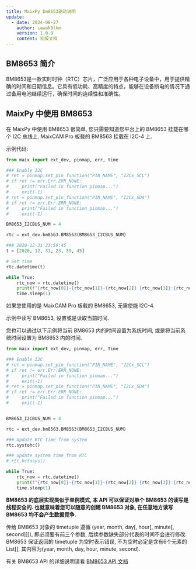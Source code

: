 ```yaml
---
title: MaixPy bm8653驱动说明
update:
  - date: 2024-08-27
    author: iawak9lkm
    version: 1.0.0
    content: 初版文档
---
```


## BM8653 简介

BM8653是一款实时时钟（RTC）芯片，广泛应用于各种电子设备中，用于提供精确的时间和日期信息。它具有低功耗、高精度的特点，能够在设备断电的情况下通过备用电池继续运行，确保时间的连续性和准确性。

## MaixPy 中使用 BM8653

在 MaixPy 中使用 BM8653 很简单, 您只需要知道您平台上的 BM8653 挂载在哪个 I2C 总线上. MaixCAM Pro 板载的 BM8563 挂载在 I2C-4 上.

示例代码:

```python
from maix import ext_dev, pinmap, err, time

### Enable I2C
# ret = pinmap.set_pin_function("PIN_NAME", "I2Cx_SCL")
# if ret != err.Err.ERR_NONE:
#     print("Failed in function pinmap...")
#     exit(-1)
# ret = pinmap.set_pin_function("PIN_NAME", "I2Cx_SDA")
# if ret != err.Err.ERR_NONE:
#     print("Failed in function pinmap...")
#     exit(-1)

BM8653_I2CBUS_NUM = 4

rtc = ext_dev.bm8563.BM8563(BM8653_I2CBUS_NUM)

### 2020-12-31 23:59:45
t = [2020, 12, 31, 23, 59, 45]

# Set time
rtc.datetime(t)

while True:
    rtc_now = rtc.datetime()
    print(f"{rtc_now[0]}-{rtc_now[1]}-{rtc_now[2]} {rtc_now[3]}:{rtc_now[4]}:{rtc_now[5]}")
    time.sleep(1)
```

如果您使用的是 MaixCAM Pro 板载的 BM8653, 无需使能 I2C-4.

示例中读写 BM8653, 设置或是读取当前时间.

您也可以通过以下示例将当前 BM8653 内的时间设置为系统时间, 或是将当前系统时间设置为 BM8653 内的时间.

```python
from maix import ext_dev, pinmap, err, time

### Enable I2C
# ret = pinmap.set_pin_function("PIN_NAME", "I2Cx_SCL")
# if ret != err.Err.ERR_NONE:
#     print("Failed in function pinmap...")
#     exit(-1)
# ret = pinmap.set_pin_function("PIN_NAME", "I2Cx_SDA")
# if ret != err.Err.ERR_NONE:
#     print("Failed in function pinmap...")
#     exit(-1)


BM8653_I2CBUS_NUM = 4

rtc = ext_dev.bm8563.BM8563(BM8653_I2CBUS_NUM)

### Update RTC time from system
rtc.systohc()

### Update system time from RTC
# rtc.hctosys()

while True:
    rtc_now = rtc.datetime()
    print(f"{rtc_now[0]}-{rtc_now[1]}-{rtc_now[2]} {rtc_now[3]}:{rtc_now[4]}:{rtc_now[5]}")
    time.sleep(1)
```

**BM8653 的底层实现类似于单例模式, 本 API 可以保证对单个 BM8653 的读写是线程安全的. 也就意味着您可以随意的创建 BM8653 对象, 在任意地方读写 BM8653 均不会产生数据竞争.**

传给 BM8653 对象的 timetuple 遵循 (year, month, day[, hour[, minute[, second]]]), 即必须要有前三个参数, 后续参数缺失部分代表的时间不会进行修改. BM8653 保证返回的 timetuple 为空时表示错误, 不为空时必定是含有6个元素的 List[], 其内容为(year, month, day, hour, minute, second).


有关 BM8653 API 的详细说明请看 [BM8653 API 文档](../../../api/maix/ext_dev/bm8563.md)